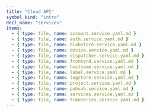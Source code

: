 ```yaml
---
title: "Cloud API"
symbol_kind: "intro"
decl_name: "services"
items:
  - { type: file, name: account.service.yaml.md }
  - { type: file, name: auth.service.yaml.md }
  - { type: file, name: blobstore.service.yaml.md }
  - { type: file, name: device.service.yaml.md }
  - { type: file, name: dispatcher.service.yaml.md }
  - { type: file, name: frontend.service.yaml.md }
  - { type: file, name: hostname.service.yaml.md }
  - { type: file, name: label.service.yaml.md }
  - { type: file, name: logstore.service.yaml.md }
  - { type: file, name: project.service.yaml.md }
  - { type: file, name: pubsub.service.yaml.md }
  - { type: file, name: services.service.yaml.md }
  - { type: file, name: timeseries.service.yaml.md }
---
```



